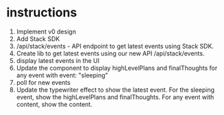 # instructions

1. Implement v0 design
2. Add Stack SDK
3. /api/stack/events - API endpoint to get latest events using Stack SDK.
4. Create lib to get latest events using our new API /api/stack/events.
5. display latest events in the UI
6. Update the <Event /> component to display highLevelPlans and finalThoughts for any event with event: "sleeping"
7. poll for new events
8. Update the typewriter effect to show the latest event. For the sleeping event, show the highLevelPlans and finalThoughts. For any event with content, show the content.
